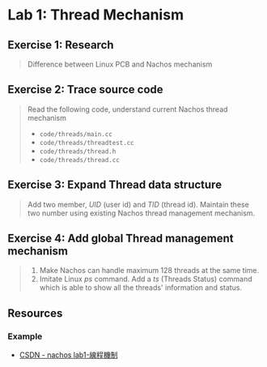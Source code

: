 # Lab 1: Thread Mechanism

## Exercise 1: Research

> Difference between Linux PCB and Nachos mechanism

## Exercise 2: Trace source code

> Read the following code, understand current Nachos thread mechanism
> * `code/threads/main.cc`
> * `code/threads/threadtest.cc`
> * `code/threads/thread.h`
> * `code/threads/thread.cc`

## Exercise 3: Expand Thread data structure

> Add two member, *UID* (user id) and *TID* (thread id).
> Maintain these two number using existing Nachos thread management mechanism.

## Exercise 4: Add global Thread management mechanism

> 1. Make Nachos can handle maximum 128 threads at the same time.
> 2. Imitate Linux *ps* command. Add a *ts* (Threads Status) command which is able to show all the threads' information and status.

## Resources

### Example

* [CSDN - nachos lab1-線程機制](https://blog.csdn.net/wyxpku/article/details/52076236)
